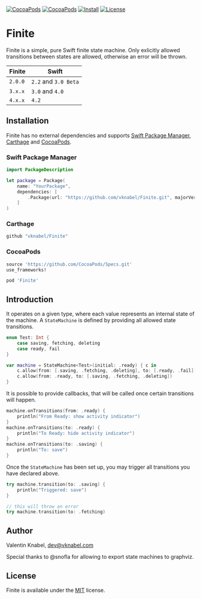 [![CocoaPods](https://img.shields.io/cocoapods/v/Finite.svg?maxAge=2592000?style=flat-square)]()
[![CocoaPods](https://img.shields.io/cocoapods/p/Finite.svg?maxAge=2592000?style=flat-square)]()
[![Install](https://img.shields.io/badge/install-SwiftPM%20%7C%20Carthage%20%7C%20Cocoapods-lightgrey.svg?style=flat-square)]()
[![License](https://img.shields.io/cocoapods/l/Finite.svg?maxAge=2592000?style=flat-square)]()

# Finite

Finite is a simple, pure Swift finite state machine. Only exlicitly allowed transitions between states are allowed, otherwise an error will be thrown.

| **Finite** | **Swift**            |
| ---------- | -------------------- |
| `2.0.0`    | `2.2` and `3.0 Beta` |
| `3.x.x`    | `3.0` and `4.0`      |
| `4.x.x`    | `4.2`                |

## Installation

Finite has no external dependencies and supports [Swift Package Manager](https://github.com/apple/swift-package-manager), [Carthage](https://github.com/Carthage/Carthage) and [CocoaPods](https://github.com/CocoaPods/CocoaPods).

### Swift Package Manager

```swift
import PackageDescription

let package = Package(
    name: "YourPackage",
    dependencies: [
        .Package(url: "https://github.com/vknabel/Finite.git", majorVersion: 3)
    ]
)
```

### Carthage

```ruby
github "vknabel/Finite"
```

### CocoaPods

```ruby
source 'https://github.com/CocoaPods/Specs.git'
use_frameworks!

pod 'Finite'
```

## Introduction

It operates on a given type, where each value represents an internal state of the machine. A `StateMachine` is defined by providing all allowed state transitions.

```swift
enum Test: Int {
    case saving, fetching, deleting
    case ready, fail
}

var machine = StateMachine<Test>(initial: .ready) { c in
    c.allow(from: [.saving, .fetching, .deleting], to: [.ready, .fail])
    c.allow(from: .ready, to: [.saving, .fetching, .deleting])
}
```

It is possible to provide callbacks, that will be called once certain transitions will happen.

```swift
machine.onTransitions(from: .ready) {
    println("From Ready: show activity indicator")
}
machine.onTransitions(to: .ready) {
    println("To Ready: hide activity indicator")
}
machine.onTransitions(to: .saving) {
    println("To: save")
}
```

Once the `StateMachine` has been set up, you may trigger all transitions you have declared above.

```swift
try machine.transition(to: .saving) {
    println("Triggered: save")
}

// this will throw an error
try machine.transition(to: .fetching)
```

## Author

Valentin Knabel, dev@vknabel.com

Special thanks to @snofla for allowing to export state machines to graphviz.

## License

Finite is available under the [MIT](./LICENSE) license.
